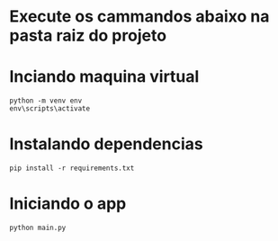 # Execute os cammandos abaixo na pasta raiz do projeto

# Inciando maquina virtual

```
python -m venv env
env\scripts\activate
```

# Instalando dependencias

```
pip install -r requirements.txt 
```

# Iniciando o app

```
python main.py
```
